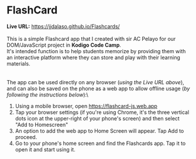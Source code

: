 # FlashCard

**Live URL:** https://jjdalaso.github.io/Flashcards/ \
\
This is a simple Flashcard app that I created with sir AC Pelayo for our DOM/JavaScript project in __Kodigo Code Camp__. \
It's intended function is to help students memorize by providing them with an interactive platform where they can store and play with their learning materials.
\
\
\
The app can be used directly on any browser (_using the Live URL above_), and can also be saved on the phone as a web app to allow offline usage (_by following the instructions below_):\
1. Using a mobile browser, open https://flashcard-js.web.app
2. Tap your browser settings (if you're using Chrome, it's the three vertical dots icon at the upper-right of your phone's screen) and then select "Add to Homescreen"
3. An option to add the web app to Home Screen will appear. Tap Add to proceed.
4. Go to your phone's home screen and find the Flashcards app. Tap it to open it and start using it.
